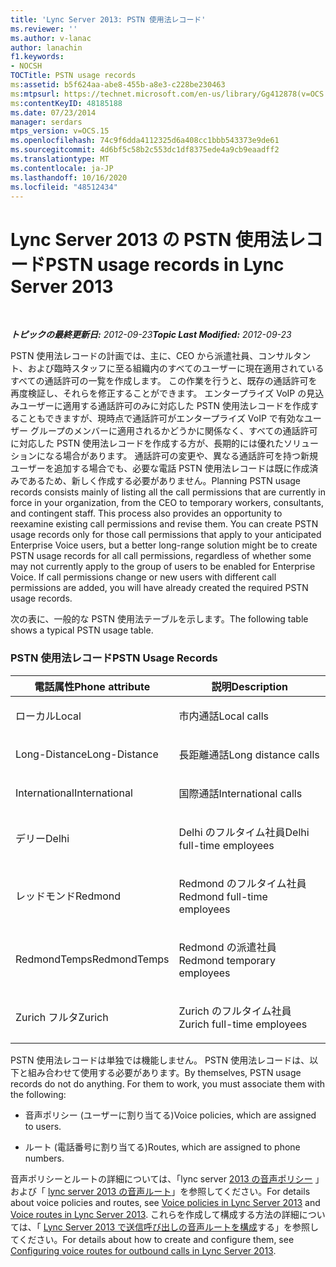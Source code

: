 ```yaml
---
title: 'Lync Server 2013: PSTN 使用法レコード'
ms.reviewer: ''
ms.author: v-lanac
author: lanachin
f1.keywords:
- NOCSH
TOCTitle: PSTN usage records
ms:assetid: b5f624aa-abe8-455b-a8e3-c228be230463
ms:mtpsurl: https://technet.microsoft.com/en-us/library/Gg412878(v=OCS.15)
ms:contentKeyID: 48185188
ms.date: 07/23/2014
manager: serdars
mtps_version: v=OCS.15
ms.openlocfilehash: 74c9f6dda4112325d6a408cc1bbb543373e9de61
ms.sourcegitcommit: 4d6bf5c58b2c553dc1df8375ede4a9cb9eaadff2
ms.translationtype: MT
ms.contentlocale: ja-JP
ms.lasthandoff: 10/16/2020
ms.locfileid: "48512434"
---
```

# <a name="pstn-usage-records-in-lync-server-2013"></a><span data-ttu-id="4de38-102">Lync Server 2013 の PSTN 使用法レコード</span><span class="sxs-lookup"><span data-stu-id="4de38-102">PSTN usage records in Lync Server 2013</span></span>

<div data-xmlns="http://www.w3.org/1999/xhtml">

<div class="topic" data-xmlns="http://www.w3.org/1999/xhtml" data-msxsl="urn:schemas-microsoft-com:xslt" data-cs="https://msdn.microsoft.com/">

<div data-asp="https://msdn2.microsoft.com/asp">



</div>

<div id="mainSection">

<div id="mainBody">

<span> </span>

<span data-ttu-id="4de38-103">_**トピックの最終更新日:** 2012-09-23_</span><span class="sxs-lookup"><span data-stu-id="4de38-103">_**Topic Last Modified:** 2012-09-23_</span></span>

<span data-ttu-id="4de38-p101">PSTN 使用法レコードの計画では、主に、CEO から派遣社員、コンサルタント、および臨時スタッフに至る組織内のすべてのユーザーに現在適用されているすべての通話許可の一覧を作成します。 この作業を行うと、既存の通話許可を再度検証し、それらを修正することができます。 エンタープライズ VoIP の見込みユーザーに適用する通話許可のみに対応した PSTN 使用法レコードを作成することもできますが、現時点で通話許可がエンタープライズ VoIP で有効なユーザー グループのメンバーに適用されるかどうかに関係なく、すべての通話許可に対応した PSTN 使用法レコードを作成する方が、長期的には優れたソリューションになる場合があります。 通話許可の変更や、異なる通話許可を持つ新規ユーザーを追加する場合でも、必要な電話 PSTN 使用法レコードは既に作成済みであるため、新しく作成する必要がありません。</span><span class="sxs-lookup"><span data-stu-id="4de38-p101">Planning PSTN usage records consists mainly of listing all the call permissions that are currently in force in your organization, from the CEO to temporary workers, consultants, and contingent staff. This process also provides an opportunity to reexamine existing call permissions and revise them. You can create PSTN usage records only for those call permissions that apply to your anticipated Enterprise Voice users, but a better long-range solution might be to create PSTN usage records for all call permissions, regardless of whether some may not currently apply to the group of users to be enabled for Enterprise Voice. If call permissions change or new users with different call permissions are added, you will have already created the required PSTN usage records.</span></span>

<span data-ttu-id="4de38-108">次の表に、一般的な PSTN 使用法テーブルを示します。</span><span class="sxs-lookup"><span data-stu-id="4de38-108">The following table shows a typical PSTN usage table.</span></span>

### <a name="pstn-usage-records"></a><span data-ttu-id="4de38-109">PSTN 使用法レコード</span><span class="sxs-lookup"><span data-stu-id="4de38-109">PSTN Usage Records</span></span>

<table>
<colgroup>
<col style="width: 50%" />
<col style="width: 50%" />
</colgroup>
<thead>
<tr class="header">
<th><span data-ttu-id="4de38-110">電話属性</span><span class="sxs-lookup"><span data-stu-id="4de38-110">Phone attribute</span></span></th>
<th><span data-ttu-id="4de38-111">説明</span><span class="sxs-lookup"><span data-stu-id="4de38-111">Description</span></span></th>
</tr>
</thead>
<tbody>
<tr class="odd">
<td><p><span data-ttu-id="4de38-112">ローカル</span><span class="sxs-lookup"><span data-stu-id="4de38-112">Local</span></span></p></td>
<td><p><span data-ttu-id="4de38-113">市内通話</span><span class="sxs-lookup"><span data-stu-id="4de38-113">Local calls</span></span></p></td>
</tr>
<tr class="even">
<td><p><span data-ttu-id="4de38-114">Long-Distance</span><span class="sxs-lookup"><span data-stu-id="4de38-114">Long-Distance</span></span></p></td>
<td><p><span data-ttu-id="4de38-115">長距離通話</span><span class="sxs-lookup"><span data-stu-id="4de38-115">Long distance calls</span></span></p></td>
</tr>
<tr class="odd">
<td><p><span data-ttu-id="4de38-116">International</span><span class="sxs-lookup"><span data-stu-id="4de38-116">International</span></span></p></td>
<td><p><span data-ttu-id="4de38-117">国際通話</span><span class="sxs-lookup"><span data-stu-id="4de38-117">International calls</span></span></p></td>
</tr>
<tr class="even">
<td><p><span data-ttu-id="4de38-118">デリー</span><span class="sxs-lookup"><span data-stu-id="4de38-118">Delhi</span></span></p></td>
<td><p><span data-ttu-id="4de38-119">Delhi のフルタイム社員</span><span class="sxs-lookup"><span data-stu-id="4de38-119">Delhi full-time employees</span></span></p></td>
</tr>
<tr class="odd">
<td><p><span data-ttu-id="4de38-120">レッドモンド</span><span class="sxs-lookup"><span data-stu-id="4de38-120">Redmond</span></span></p></td>
<td><p><span data-ttu-id="4de38-121">Redmond のフルタイム社員</span><span class="sxs-lookup"><span data-stu-id="4de38-121">Redmond full-time employees</span></span></p></td>
</tr>
<tr class="even">
<td><p><span data-ttu-id="4de38-122">RedmondTemps</span><span class="sxs-lookup"><span data-stu-id="4de38-122">RedmondTemps</span></span></p></td>
<td><p><span data-ttu-id="4de38-123">Redmond の派遣社員</span><span class="sxs-lookup"><span data-stu-id="4de38-123">Redmond temporary employees</span></span></p></td>
</tr>
<tr class="odd">
<td><p><span data-ttu-id="4de38-124">Zurich フルタ</span><span class="sxs-lookup"><span data-stu-id="4de38-124">Zurich</span></span></p></td>
<td><p><span data-ttu-id="4de38-125">Zurich のフルタイム社員</span><span class="sxs-lookup"><span data-stu-id="4de38-125">Zurich full-time employees</span></span></p></td>
</tr>
</tbody>
</table>


<span data-ttu-id="4de38-p102">PSTN 使用法レコードは単独では機能しません。 PSTN 使用法レコードは、以下と組み合わせて使用する必要があります。</span><span class="sxs-lookup"><span data-stu-id="4de38-p102">By themselves, PSTN usage records do not do anything. For them to work, you must associate them with the following:</span></span>

  - <span data-ttu-id="4de38-128">音声ポリシー (ユーザーに割り当てる)</span><span class="sxs-lookup"><span data-stu-id="4de38-128">Voice policies, which are assigned to users.</span></span>

  - <span data-ttu-id="4de38-129">ルート (電話番号に割り当てる)</span><span class="sxs-lookup"><span data-stu-id="4de38-129">Routes, which are assigned to phone numbers.</span></span>

<span data-ttu-id="4de38-130">音声ポリシーとルートの詳細については、「lync server [2013 の音声ポリシー](lync-server-2013-voice-policies.md) 」および「 [lync server 2013 の音声ルート](lync-server-2013-voice-routes.md)」を参照してください。</span><span class="sxs-lookup"><span data-stu-id="4de38-130">For details about voice policies and routes, see [Voice policies in Lync Server 2013](lync-server-2013-voice-policies.md) and [Voice routes in Lync Server 2013](lync-server-2013-voice-routes.md).</span></span> <span data-ttu-id="4de38-131">これらを作成して構成する方法の詳細については、「 [Lync Server 2013 で送信呼び出しの音声ルートを構成](lync-server-2013-configuring-voice-routes-for-outbound-calls.md)する」を参照してください。</span><span class="sxs-lookup"><span data-stu-id="4de38-131">For details about how to create and configure them, see [Configuring voice routes for outbound calls in Lync Server 2013](lync-server-2013-configuring-voice-routes-for-outbound-calls.md).</span></span>

</div>

<span> </span>

</div>

</div>

</div>

